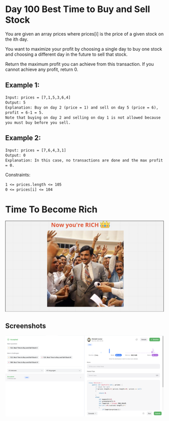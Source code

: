 
# Day 100 Best Time to Buy and Sell Stock
You are given an array prices where prices[i] is the price of a given stock on the ith day.

You want to maximize your profit by choosing a single day to buy one stock and choosing a different day in the future to sell that stock.

Return the maximum profit you can achieve from this transaction. If you cannot achieve any profit, return 0.


## Example 1:


````
Input: prices = [7,1,5,3,6,4]
Output: 5
Explanation: Buy on day 2 (price = 1) and sell on day 5 (price = 6), profit = 6-1 = 5.
Note that buying on day 2 and selling on day 1 is not allowed because you must buy before you sell.

````
## Example 2:
````
Input: prices = [7,6,4,3,1]
Output: 0
Explanation: In this case, no transactions are done and the max profit = 0.

````



Constraints:

```
1 <= prices.length <= 105
0 <= prices[i] <= 104

```
# Time To Become Rich
![Solution Screenshot](/ProgramSS/money.png)


## Screenshots


![Solution Screenshot](/ProgramSS/Solution100.png)







